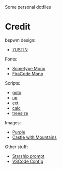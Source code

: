 Some personal dotfiles

# Credit
bspwm design:
- [7USTIN](https://github.com/7USTIN/dotfiles)

Fonts:
- [Sometype Mono](https://monospacedfont.com/)
- [FiraCode Mono](https://github.com/tonsky/FiraCode)

Scripts:
- [goto](https://github.com/iridakos/goto)
- [up](https://github.com/shannonmoeller/up)
- [ext](https://github.com/Manas140/sh)
- [calc](https://github.com/Manas140/sh)
- [treesize](https://blog.aclarke.eu/2011/09/21/a-simple-treesize-shell-script-for-linux/)

Images:
- [Purple](https://www.pixel4k.com/stains-purple-gradient-colorful-4k-50970.html)
- [Castle with Mountains](https://whvn.cc/m39mzk)

Other stuff:
- [Starship prompt](https://starship.rs/)
- [VSCode Config](https://github.com/Haruno19/Haruno19/blob/main/configs/MacOS/Minimal%20Green/settings.json)
